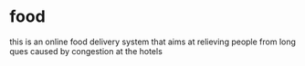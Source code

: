# food
this is an online food delivery system that aims at relieving people from long ques caused by congestion at the hotels
